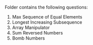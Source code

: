 Folder contains the following questions:

01. Max Sequence of Equal Elements
02. Longest Increasing Subsequence
03. Array Manipulator
04. Sum Reversed Numbers
05. Bomb Numbers 

